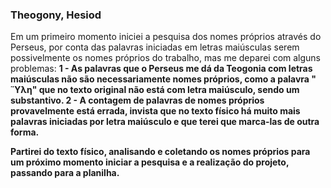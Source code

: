 ### Theogony, Hesiod
 Em um primeiro momento iniciei a pesquisa dos nomes próprios através do Perseus, por conta das palavras iniciadas em letras maiúsculas serem possivelmente os nomes próprios do trabalho, mas me deparei com alguns problemas:
 <b> 1 - As palavras que o Perseus me dá da Teogonia com letras maiúsculas não são necessariamente nomes próprios, como a palavra " Ὕλη" que no texto original não está com letra maiúsculo, sendo um substantivo. 
 <b> 2 - A contagem de palavras de nomes próprios provavelmente está errada, invista que no texto físico há muito mais palavras iniciadas por letra maiúsculo e que terei que marca-las de outra forma. 

Partirei do texto físico, analisando e coletando os nomes próprios para um próximo momento iniciar a pesquisa e a realização do projeto, passando para a planilha. 
